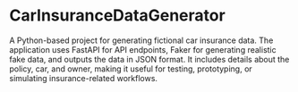 # CarInsuranceDataGenerator
A Python-based project for generating fictional car insurance data. The application uses FastAPI for API endpoints, Faker for generating realistic fake data, and outputs the data in JSON format. It includes details about the policy, car, and owner, making it useful for testing, prototyping, or simulating insurance-related workflows.

